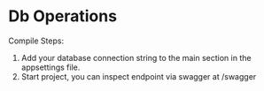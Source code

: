# Db Operations

Compile Steps:<br>

1. Add your database connection string to the main section in the appsettings file.
2. Start project, you can inspect endpoint via swagger at /swagger
